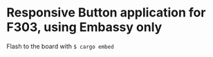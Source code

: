 # Responsive Button application for F303, using Embassy only
Flash to the board with `$ cargo embed`

